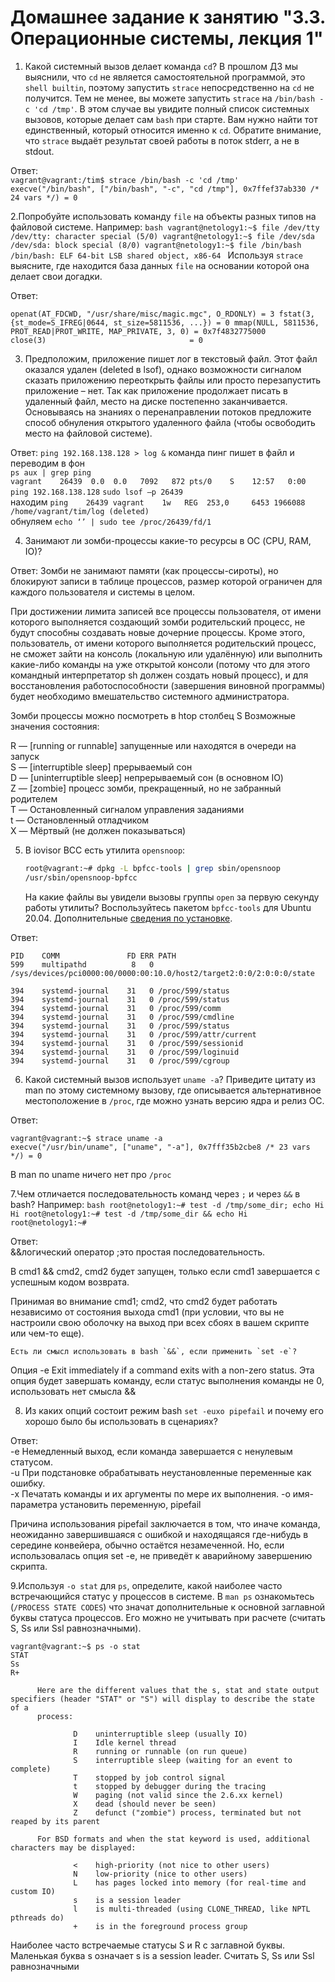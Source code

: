 # Домашнее задание к занятию "3.3. Операционные системы, лекция 1"

1. Какой системный вызов делает команда `cd`? В прошлом ДЗ мы выяснили, что `cd` не является самостоятельной  программой, это `shell builtin`, поэтому запустить `strace` непосредственно на `cd` не получится. Тем не менее, вы можете запустить `strace` на `/bin/bash -c 'cd /tmp'`. В этом случае вы увидите полный список системных вызовов, которые делает сам `bash` при старте. Вам нужно найти тот единственный, который относится именно к `cd`. Обратите внимание, что `strace` выдаёт результат своей работы в поток stderr, а не в stdout.

Ответ:  
``vagrant@vagrant:/tim$ strace /bin/bash -c 'cd /tmp'
execve("/bin/bash", ["/bin/bash", "-c", "cd /tmp"], 0x7ffef37ab330 /* 24 vars */) = 0``  




2.Попробуйте использовать команду `file` на объекты разных типов на файловой системе. Например:
    ```bash
    vagrant@netology1:~$ file /dev/tty
    /dev/tty: character special (5/0)
    vagrant@netology1:~$ file /dev/sda
    /dev/sda: block special (8/0)
    vagrant@netology1:~$ file /bin/bash
    /bin/bash: ELF 64-bit LSB shared object, x86-64
    ```
    Используя `strace` выясните, где находится база данных `file` на основании которой она делает свои догадки.  

Ответ:

``openat(AT_FDCWD, "/usr/share/misc/magic.mgc", O_RDONLY) = 3
fstat(3, {st_mode=S_IFREG|0644, st_size=5811536, ...}) = 0
mmap(NULL, 5811536, PROT_READ|PROT_WRITE, MAP_PRIVATE, 3, 0) = 0x7f4832775000      
close(3)                                = 0``


3. Предположим, приложение пишет лог в текстовый файл. Этот файл оказался удален (deleted в lsof), однако возможности сигналом сказать приложению переоткрыть файлы или просто перезапустить приложение – нет. Так как приложение продолжает писать в удаленный файл, место на диске постепенно заканчивается. Основываясь на знаниях о перенаправлении потоков предложите способ обнуления открытого удаленного файла (чтобы освободить место на файловой системе).

Ответ:
``ping 192.168.138.128 > log &`` команда пинг пишет в файл и переводим в фон  
``ps aux | grep ping  ``  
``vagrant    26439  0.0  0.0   7092   872 pts/0    S    12:57   0:00 ping 192.168.138.128``
``sudo lsof –p 26439``  
находим ``ping    26439 vagrant    1w   REG  253,0     6453 1966088 /home/vagrant/tim/log (deleted)``  
обнуляем ``echo ‘’ | sudo tee /proc/26439/fd/1`` 

4. Занимают ли зомби-процессы какие-то ресурсы в ОС (CPU, RAM, IO)?

Ответ:
Зомби не занимают памяти (как процессы-сироты), но блокируют записи в таблице процессов, размер которой ограничен для каждого пользователя и системы в целом.

При достижении лимита записей все процессы пользователя, от имени которого выполняется создающий зомби родительский процесс, не будут способны создавать новые дочерние процессы. Кроме этого, пользователь, от имени которого выполняется родительский процесс, не сможет зайти на консоль (локальную или удалённую) или выполнить какие-либо команды на уже открытой консоли (потому что для этого командный интерпретатор sh должен создать новый процесс), и для восстановления работоспособности (завершения виновной программы) будет необходимо вмешательство системного администратора.  

Зомби процессы можно посмотреть в htop столбец S 
Возможные значения состояния:

R — [running or runnable] запущенные или находятся в очереди на запуск  
S — [interruptible sleep] прерываемый сон  
D — [uninterruptible sleep] непрерываемый сон (в основном IO)  
Z — [zombie] процесс зомби, прекращенный, но не забранный родителем  
T — Остановленный сигналом управления заданиями  
t — Остановленный отладчиком  
X — Мёртвый (не должен показываться)  


5. В iovisor BCC есть утилита `opensnoop`:
    ```bash
    root@vagrant:~# dpkg -L bpfcc-tools | grep sbin/opensnoop
    /usr/sbin/opensnoop-bpfcc
    ```
    На какие файлы вы увидели вызовы группы `open` за первую секунду работы утилиты? Воспользуйтесь пакетом `bpfcc-tools` для Ubuntu 20.04. Дополнительные [сведения по установке](https://github.com/iovisor/bcc/blob/master/INSTALL.md).  

Ответ:

```
PID    COMM               FD ERR PATH  
599    multipathd          8   0 /sys/devices/pci0000:00/0000:00:10.0/host2/target2:0:0/2:0:0:0/state  

394    systemd-journal    31   0 /proc/599/status  
394    systemd-journal    31   0 /proc/599/status  
394    systemd-journal    31   0 /proc/599/comm  
394    systemd-journal    31   0 /proc/599/cmdline  
394    systemd-journal    31   0 /proc/599/status  
394    systemd-journal    31   0 /proc/599/attr/current  
394    systemd-journal    31   0 /proc/599/sessionid  
394    systemd-journal    31   0 /proc/599/loginuid  
394    systemd-journal    31   0 /proc/599/cgroup

```

6. Какой системный вызов использует `uname -a`? Приведите цитату из man по этому системному вызову, где описывается альтернативное местоположение в `/proc`, где можно узнать версию ядра и релиз ОС.

Ответ:
```
vagrant@vagrant:~$ strace uname -a
execve("/usr/bin/uname", ["uname", "-a"], 0x7fff35b2cbe8 /* 23 vars */) = 0

```
В man по uname ничего нет про `/proc`


7.Чем отличается последовательность команд через `;` и через `&&` в bash? Например:
    ```bash
    root@netology1:~# test -d /tmp/some_dir; echo Hi
    Hi
    root@netology1:~# test -d /tmp/some_dir && echo Hi
    root@netology1:~#  
    ```

Ответ:  
&&логический оператор ;это простая последовательность.

В cmd1 && cmd2, cmd2 будет запущен, только если cmd1 завершается с успешным кодом возврата.  

Принимая во внимание cmd1; cmd2, что cmd2 будет работать независимо от состояния выхода cmd1 (при условии, что вы не настроили свою оболочку на выход при всех сбоях в вашем скрипте или чем-то еще).


    Есть ли смысл использовать в bash `&&`, если применить `set -e`?

Опция -e  Exit immediately if a command exits with a non-zero status.
Эта опция будет завершать команду, если статус выполнения команды не 0, использовать нет смысла &&

8. Из каких опций состоит режим bash `set -euxo pipefail` и почему его хорошо было бы использовать в сценариях?

Ответ:  
-e Немедленный выход, если команда завершается с ненулевым статусом.  
-u При подстановке обрабатывать неустановленные переменные как ошибку.  
-x Печатать команды и их аргументы по мере их выполнения.
-o имя-параметра установить переменную, pipefail

Причина использования pipefail заключается в том, что иначе команда, неожиданно завершившаяся с ошибкой и находящаяся где-нибудь в середине конвейера, обычно остаётся незамеченной. Но, если использовалась опция set -e, не приведёт к аварийному завершению скрипта. 


9.Используя `-o stat` для `ps`, определите, какой наиболее часто встречающийся статус у процессов в системе. В `man ps` ознакомьтесь (`/PROCESS STATE CODES`) что значат дополнительные к основной заглавной буквы статуса процессов. Его можно не учитывать при расчете (считать S, Ss или Ssl равнозначными).

```
vagrant@vagrant:~$ ps -o stat
STAT
Ss
R+
```


 ```PROCESS STATE CODES
       Here are the different values that the s, stat and state output specifiers (header "STAT" or "S") will display to describe the state of a
       process:

               D    uninterruptible sleep (usually IO)
               I    Idle kernel thread
               R    running or runnable (on run queue)
               S    interruptible sleep (waiting for an event to complete)
               T    stopped by job control signal
               t    stopped by debugger during the tracing
               W    paging (not valid since the 2.6.xx kernel)
               X    dead (should never be seen)
               Z    defunct ("zombie") process, terminated but not reaped by its parent

       For BSD formats and when the stat keyword is used, additional characters may be displayed:

               <    high-priority (not nice to other users)
               N    low-priority (nice to other users)
               L    has pages locked into memory (for real-time and custom IO)
               s    is a session leader
               l    is multi-threaded (using CLONE_THREAD, like NPTL pthreads do)
               +    is in the foreground process group
```
   
Наиболее часто встречаемые статусы S и R с заглавной буквы.
Маленькая буква s означает s    is a session leader.
Считать S, Ss или Ssl равнозначными